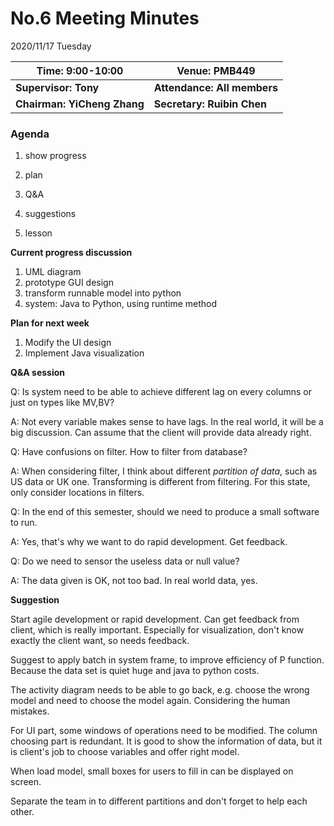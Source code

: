 # No.6 Meeting Minutes 



2020/11/17  Tuesday

| Time: 9:00-10:00            | Venue: PMB449               |
| --------------------------- | --------------------------- |
| **Supervisor: Tony**        | **Attendance: All members** |
| **Chairman: YiCheng Zhang** | **Secretary: Ruibin Chen**  |

### Agenda

1. show progress

2. plan

3. Q&A

4. suggestions

5. lesson

   

**Current progress discussion**

1. UML diagram
2. prototype GUI design 
3. transform runnable model into python
4. system: Java to Python, using runtime method



**Plan for next week**

1. Modify the UI design
2. Implement Java  visualization



**Q&A session**

Q: Is system need to be able to achieve different lag on every columns or just on types like MV,BV?

A: Not every variable makes sense to have lags. In the real world, it will be a big discussion. Can assume that the client will provide data already right.

Q: Have confusions on filter. How to filter from database?

A: When considering filter, I think about different *partition of data*, such as US data or UK one. Transforming is different from filtering. For this state, only consider locations in filters.

Q: In the end of this semester, should we need to produce a small software to run.

A: Yes, that's why we want to do rapid development. Get feedback. 

Q: Do we need to sensor the useless data or null value?

A: The data given is OK, not too bad. In real world data, yes.  



**Suggestion**

Start agile development or rapid development. Can get feedback from client, which is really important. Especially for visualization, don't know exactly the client want, so needs feedback. 

Suggest to apply batch in system frame, to improve efficiency of P function. Because the data set is quiet huge and java to python costs. 

The activity diagram needs to be able to go back, e.g. choose the wrong model and need to choose the model again. Considering the human mistakes. 

For UI part, some windows of operations need to be modified.  The column choosing part is redundant. It is good to show the information of data, but it is client's job to choose variables and offer right model. 

When load model, small boxes for users to fill in can be displayed on screen. 

Separate the team in to different partitions and don't forget to help each other. 

